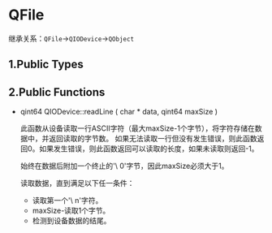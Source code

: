 # QFile

继承关系：`QFile`->`QIODevice`->`QObject`

## 1.Public Types



## 2.Public Functions

- qint64 QIODevice::readLine ( char * data, qint64 maxSize )

  此函数从设备读取一行ASCII字符（最大maxSize-1个字节），将字符存储在数据中，并返回读取的字节数。 如果无法读取一行但没有发生错误，则此函数返回0。如果发生错误，则此函数返回可以读取的长度，如果未读取则返回-1。

  始终在数据后附加一个终止的'\ 0'字节，因此maxSize必须大于1。

  读取数据，直到满足以下任一条件：

  - 读取第一个'\ n'字符。
  - maxSize-读取1个字节。
  - 检测到设备数据的结尾。

